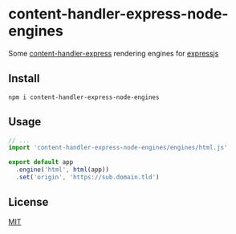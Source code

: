 # <a name="reference">content-handler-express-node-engines</a>

Some [content-handler-express](https://github.com/Lcfvs/content-handler-express) rendering engines for [expressjs](https://expressjs.com)

## <a name="install">Install</a>

`npm i content-handler-express-node-engines`

## <a name="usage">Usage</a>

```js
// ...
import 'content-handler-express-node-engines/engines/html.js'

export default app
  .engine('html', html(app))
  .set('origin', 'https://sub.domain.tld')
```

## <a name="license">License</a>

[MIT](https://github.com/Lcfvs/content-handler-express-node-engines/blob/master/licence.md)
